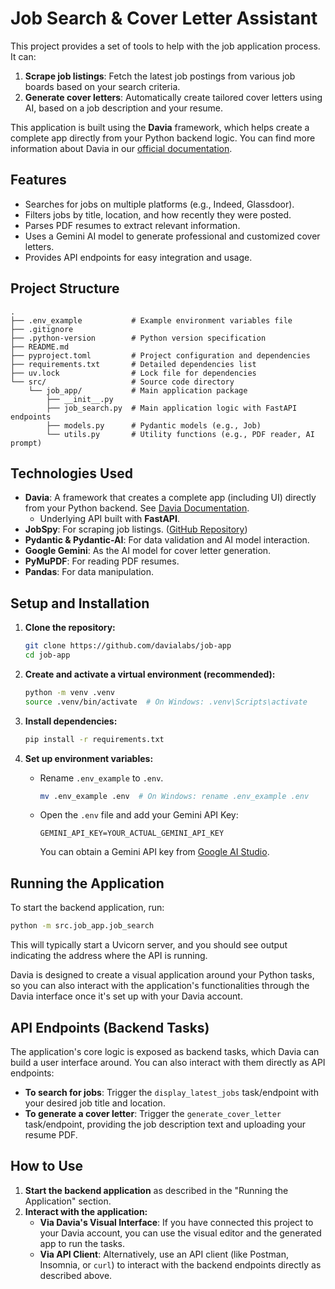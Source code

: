 # Job Search & Cover Letter Assistant

This project provides a set of tools to help with the job application process. It can:

1.  **Scrape job listings**: Fetch the latest job postings from various job boards based on your search criteria.
2.  **Generate cover letters**: Automatically create tailored cover letters using AI, based on a job description and your resume.

This application is built using the **Davia** framework, which helps create a complete app directly from your Python backend logic. You can find more information about Davia in our [official documentation](https://docs.davia.ai/introduction).

## Features

- Searches for jobs on multiple platforms (e.g., Indeed, Glassdoor).
- Filters jobs by title, location, and how recently they were posted.
- Parses PDF resumes to extract relevant information.
- Uses a Gemini AI model to generate professional and customized cover letters.
- Provides API endpoints for easy integration and usage.

## Project Structure

```
.
├── .env_example           # Example environment variables file
├── .gitignore
├── .python-version        # Python version specification
├── README.md
├── pyproject.toml         # Project configuration and dependencies
├── requirements.txt       # Detailed dependencies list
├── uv.lock                # Lock file for dependencies
└── src/                   # Source code directory
    └── job_app/           # Main application package
        ├── __init__.py
        ├── job_search.py  # Main application logic with FastAPI endpoints
        ├── models.py      # Pydantic models (e.g., Job)
        └── utils.py       # Utility functions (e.g., PDF reader, AI prompt)
```

## Technologies Used

- **Davia**: A framework that creates a complete app (including UI) directly from your Python backend. See [Davia Documentation](https://docs.davia.ai/introduction).
  - Underlying API built with **FastAPI**.
- **JobSpy**: For scraping job listings. ([GitHub Repository](https://github.com/speedyapply/JobSpy))
- **Pydantic & Pydantic-AI**: For data validation and AI model interaction.
- **Google Gemini**: As the AI model for cover letter generation.
- **PyMuPDF**: For reading PDF resumes.
- **Pandas**: For data manipulation.

## Setup and Installation

1.  **Clone the repository:**

    ```bash
    git clone https://github.com/davialabs/job-app
    cd job-app
    ```

2.  **Create and activate a virtual environment (recommended):**

    ```bash
    python -m venv .venv
    source .venv/bin/activate  # On Windows: .venv\Scripts\activate
    ```

3.  **Install dependencies:**

    ```bash
    pip install -r requirements.txt
    ```

4.  **Set up environment variables:**
    - Rename `.env_example` to `.env`.
      ```bash
      mv .env_example .env  # On Windows: rename .env_example .env
      ```
    - Open the `.env` file and add your Gemini API Key:
      ```
      GEMINI_API_KEY=YOUR_ACTUAL_GEMINI_API_KEY
      ```
      You can obtain a Gemini API key from [Google AI Studio](https://aistudio.google.com/app/apikey).

## Running the Application

To start the backend application, run:

```bash
python -m src.job_app.job_search
```

This will typically start a Uvicorn server, and you should see output indicating the address where the API is running.

Davia is designed to create a visual application around your Python tasks, so you can also interact with the application's functionalities through the Davia interface once it's set up with your Davia account.

## API Endpoints (Backend Tasks)

The application's core logic is exposed as backend tasks, which Davia can build a user interface around. You can also interact with them directly as API endpoints:

- **To search for jobs**: Trigger the `display_latest_jobs` task/endpoint with your desired job title and location.
- **To generate a cover letter**: Trigger the `generate_cover_letter` task/endpoint, providing the job description text and uploading your resume PDF.

## How to Use

1.  **Start the backend application** as described in the "Running the Application" section.
2.  **Interact with the application:**
    - **Via Davia's Visual Interface**: If you have connected this project to your Davia account, you can use the visual editor and the generated app to run the tasks.
    - **Via API Client**: Alternatively, use an API client (like Postman, Insomnia, or `curl`) to interact with the backend endpoints directly as described above.
